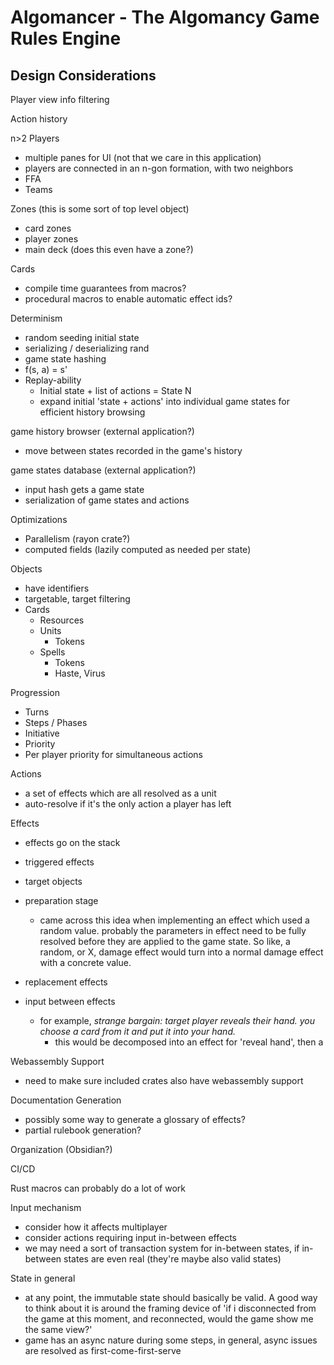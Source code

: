 # Algomancer - The Algomancy Game Rules Engine  

## Design Considerations

Player view info filtering

Action history

n>2 Players
- multiple panes for UI (not that we care in this application)
- players are connected in an n-gon formation, with two neighbors
- FFA
- Teams

Zones (this is some sort of top level object)
- card zones
- player zones
- main deck (does this even have a zone?)

Cards
- compile time guarantees from macros?
- procedural macros to enable automatic effect ids?

Determinism
- random seeding initial state
- serializing / deserializing rand
- game state hashing
- f(s, a) = s'
- Replay-ability
    - Initial state + list of actions = State N
    - expand initial 'state + actions' into individual game states for efficient history browsing

game history browser (external application?)
- move between states recorded in the game's history

game states database (external application?)
- input hash gets a game state
- serialization of game states and actions

Optimizations
- Parallelism (rayon crate?)
- computed fields (lazily computed as needed per state)

Objects
- have identifiers
- targetable, target filtering
- Cards
  - Resources
  - Units
    - Tokens
  - Spells
    - Tokens
    - Haste, Virus 

Progression
- Turns
- Steps / Phases
- Initiative
- Priority
- Per player priority for simultaneous actions

Actions
- a set of effects which are all resolved as a unit
- auto-resolve if it's the only action a player has left

Effects
- effects go on the stack
- triggered effects
- target objects
- preparation stage
    - came across this idea when implementing an effect which used a random value.
      probably the parameters in effect need to be fully resolved before they are applied to the game state.
      So like, a random, or X, damage effect would turn into a normal damage effect with a concrete value. 
    
- replacement effects
- input between effects 
    - for example, *strange bargain: target player reveals their hand. you choose a card from it and put it into your hand.*
      - this would be decomposed into an effect for 'reveal hand', then a
    
Webassembly Support
- need to make sure included crates also have webassembly support 

Documentation Generation
- possibly some way to generate a glossary of effects?
- partial rulebook generation?

Organization (Obsidian?)

CI/CD

Rust macros can probably do a lot of work

Input mechanism
- consider how it affects multiplayer 
- consider actions requiring input in-between effects
- we may need a sort of transaction system for in-between states, 
  if in-between states are even real (they're maybe also valid states)

State in general
- at any point, the immutable state should basically be valid. A good way to think about it is around the framing 
  device of 'if i disconnected from the game at this moment, and reconnected, would the game show me the same view?'
- game has an async nature during some steps, in general, async issues are resolved as first-come-first-serve